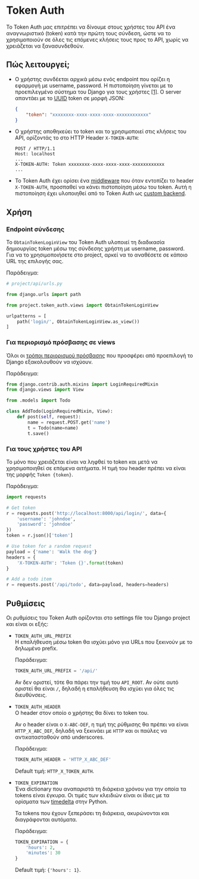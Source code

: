 # Token Auth

Το Token Auth μας επιτρέπει να δίνουμε στους χρήστες του API ένα αναγνωριστικό (token) κατά την πρώτη τους σύνδεση, ώστε να το χρησιμοποιούν σε όλες τις επόμενες κλήσεις τους προς το API, χωρίς να χρειάζεται να ξανασυνδεθούν.

## Πώς λειτουργεί;

* Ο χρήστης συνδέεται αρχικά μέσω ενός endpoint που ορίζει η εφαρμογή με username, password. Η πιστοποίηση γίνεται με το προεπιλεγμένο σύστημα του Django για τους χρήστες [[1]](https://docs.djangoproject.com/en/2.1/topics/auth/default/). Ο server απαντάει με το [UUID](https://en.wikipedia.org/wiki/Universally_unique_identifier) token σε μορφή JSON:
   ```json
   {
       "token": "xxxxxxxx-xxxx-xxxx-xxxx-xxxxxxxxxxxx"
   }
   ```
* Ο χρήστης αποθηκεύει το token και το χρησιμοποιεί στις κλήσεις του API, ορίζοντάς το στο HTTP Header `X-TOKEN-AUTH`:
   ```
   POST / HTTP/1.1
   Host: localhost
   ...
   X-TOKEN-AUTH: Token xxxxxxxx-xxxx-xxxx-xxxx-xxxxxxxxxxxx
   ...
   ```
* Το Token Auth έχει ορίσει ένα [middleware](https://docs.djangoproject.com/en/2.1/topics/http/middleware/) που όταν εντοπίζει το header `X-TOKEN-AUTH`, προσπαθεί να κάνει πιστοποίηση μέσω του token. Αυτή η πιστοποίηση έχει υλοποιηθεί από το Token Auth ως [custom backend](https://docs.djangoproject.com/en/2.1/topics/auth/customizing/).

## Χρήση

### Endpoint σύνδεσης
Το `ObtainTokenLoginView` του Token Auth υλοποιεί τη διαδικασία δημιουργίας token μέσω της σύνδεσης χρήστη με username, password. Για να το χρησιμοποιήσετε στο project, αρκεί να το αναθέσετε σε κάποιο URL της επιλογής σας.

Παράδειγμα:
```python
# project/api/urls.py

from django.urls import path

from project.token_auth.views import ObtainTokenLoginView

urlpatterns = [
    path('login/', ObtainTokenLoginView.as_view())
]
```

### Για περιορισμό πρόσβασης σε views
Όλοι οι [τρόποι περιορισμού πρόσβασης](https://docs.djangoproject.com/en/2.1/topics/auth/default/#limiting-access-to-logged-in-users) που προσφέρει από προεπιλογή το Django εξακολουθούν να ισχύουν.

Παράδειγμα:
```python
from django.contrib.auth.mixins import LoginRequiredMixin
from django.views import View

from .models import Todo

class AddTodo(LoginRequiredMixin, View):
    def post(self, request):
        name = request.POST.get('name')
        t = Todo(name=name)
        t.save()
```

### Για τους χρήστες του API
Το μόνο που χρειάζεται είναι να ληφθεί το token και μετά να χρησιμοποιηθεί σε επόμενα αιτήματα.
Η τιμή του header πρέπει να είναι της μορφής `Token {token}`.

Παράδειγμα:
```python
import requests

# Get token
r = requests.post('http://localhost:8000/api/login/', data={
    'username': 'johndoe',
    'password': 'johndoe'
})
token = r.json()['token']

# Use token for a random request
payload = {'name': 'Walk the dog'}
headers = {
    'X-TOKEN-AUTH': 'Token {}'.format(token)
}

# Add a todo item
r = requests.post('/api/todo', data=payload, headers=headers)
```

## Ρυθμίσεις

Οι ρυθμίσεις του Token Auth ορίζονται στο settings file του Django project και είναι οι εξής:

* `TOKEN_AUTH_URL_PREFIX`  
  Η επαλήθευση μέσω token θα ισχύει μόνο για URLs που ξεκινούν με το δηλωμένο prefix.

  Παράδειγμα:
   ```python
   TOKEN_AUTH_URL_PREFIX = '/api/'
   ```

  Αν δεν οριστεί, τότε θα πάρει την τιμή του `API_ROOT`. Αν ούτε αυτό οριστεί θα είναι `/`, δηλαδή η επαλήθευση θα ισχύει για όλες τις διευθύνσεις.

* `TOKEN_AUTH_HEADER`  
  Ο header στον οποίο ο χρήστης θα δίνει το token του.
  
  Αν ο header είναι ο `X-ABC-DEF`, η τιμή της ρύθμισης θα πρέπει να είναι `HTTP_X_ABC_DEF`, δηλαδή να ξεκινάει με `HTTP` και οι παύλες να αντικατασταθούν από underscores.

  Παράδειγμα:
   ```python
   TOKEN_AUTH_HEADER = 'HTTP_X_ABC_DEF'
   ```

  Default τιμή: `HTTP_X_TOKEN_AUTH`.

* `TOKEN_EXPIRATION`  
  Ένα dictionary που αναπαριστά τη διάρκεια χρόνου για την οποία τα tokens είναι έγκυρα. Οι τιμές των κλειδιών είναι οι ίδιες με τα ορίσματα των [timedelta](https://docs.python.org/3/library/datetime.html#datetime.timedelta) στην Python.

  Τα tokens που έχουν ξεπεράσει τη διάρκεια, ακυρώνονται και διαγράφονται αυτόματα.

  Παράδειγμα:
   ```python
   TOKEN_EXPIRATION = {
       'hours': 2,
       'minutes': 30
   }
   ```

  Default τιμή: `{'hours': 1}`.
